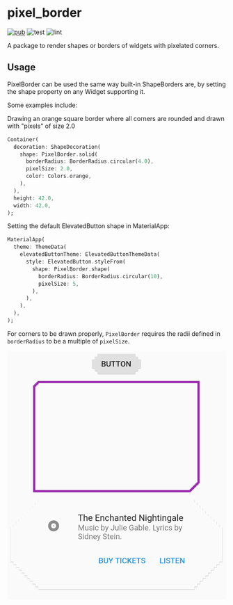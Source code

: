 # pixel_border

[![pub](https://img.shields.io/badge/pub-2.0.0--nullsafety.0-blue.svg)](https://pub.dev/packages/pixel_border) ![test](https://github.com/aqulu/flutter_pixel_border/workflows/test/badge.svg) ![lint](https://github.com/aqulu/flutter_pixel_border/workflows/lint/badge.svg)

A package to render shapes or borders of widgets with pixelated corners.

## Usage

PixelBorder can be used the same way built-in ShapeBorders are, by setting the shape property on any Widget supporting it.

Some examples include:

Drawing an orange square border where all corners are rounded and drawn with "pixels" of size 2.0

```dart
Container(
  decoration: ShapeDecoration(
    shape: PixelBorder.solid(
      borderRadius: BorderRadius.circular(4.0),
      pixelSize: 2.0,
      color: Colors.orange,
    ),
  ),
  height: 42.0,
  width: 42.0,
);
```

Setting the default ElevatedButton shape in MaterialApp:

```dart
MaterialApp(
  theme: ThemeData(
    elevatedButtonTheme: ElevatedButtonThemeData(
      style: ElevatedButton.styleFrom(
        shape: PixelBorder.shape(
          borderRadius: BorderRadius.circular(10),
          pixelSize: 5,
        ),
      ),
    ),
  ),
);
```

For corners to be drawn properly, `PixelBorder` requires the radii defined in `borderRadius` to be a multiple of `pixelSize`.

![examples](assets/border_examples.png)
